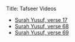 Title: Tafseer Videos

- [Surah Yusuf, verse 17]({filename}/tafseer/yusuf17.md)
- [Surah Yusuf, verse 68]({filename}/tafseer/yusuf68.md)
- [Surah Yusuf, verse 69]({filename}/tafseer/yusuf69.md)